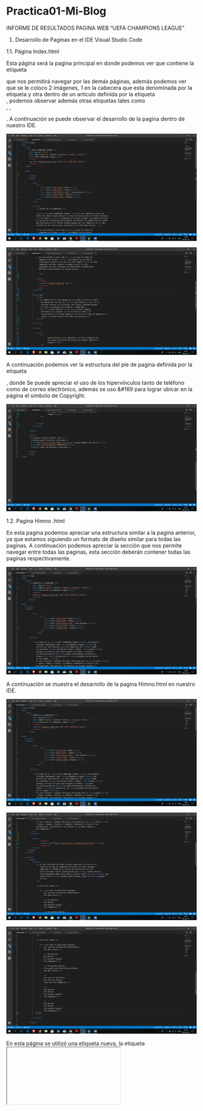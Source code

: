 # Practica01-Mi-Blog

INFORME DE RESULTADOS PAGINA WEB “UEFA CHAMPIONS LEAGUE”
1.	Desarrollo de Paginas en el IDE Visual Studio Code

1.1.	Página Index.html

Esta página será la pagina principal en donde podemos ver que contiene la etiqueta<nav> que nos permitirá navegar por las demás páginas, además podemos ver que se le coloco 2 imágenes, 1 en la cabecera que esta denominada por la etiqueta <head> y otra dentro de un artículo definida por la etiqueta <article> , podemos observar además otras etiquetas tales como <aside>, <body>, <p>. A continuación se puede observar el desarrollo de la pagina dentro de nuestro IDE.

![capturas]( https://github.com/joel069/Practica01-Mi-Blog/blob/master/imagenes/1.png)

![capturas]( https://github.com/joel069/Practica01-Mi-Blog/blob/master/imagenes/2.png)



 

A continuación podemos ver la estructura del pie de pagina definida por la etiqueta <footer>, donde 
Se puede apreciar el uso de los hipervínculos tanto de teléfono como de correo electrónico, además 
se uso &#169 para lograr ubicar en la página el símbolo de Copyright.


 ![capturas]( https://github.com/joel069/Practica01-Mi-Blog/blob/master/imagenes/3.png)

1.2.	Pagina Himno .html

En esta pagina podemos apreciar una estructura similar a la pagina anterior, ya que estamos siguiendo un formato de diseño similar para todas las paginas. A continuación podemos apreciar la sección que nos permite navegar entre todas las paginas, esta sección deberán contener todas las paginas respectivamente.


![capturas]( https://github.com/joel069/Practica01-Mi-Blog/blob/master/imagenes/4.png)

    

A continuación se muestra el desarrollo de la pagina Himno.html en nuestro IDE.

![capturas]( https://github.com/joel069/Practica01-Mi-Blog/blob/master/imagenes/5.png)



![capturas]( https://github.com/joel069/Practica01-Mi-Blog/blob/master/imagenes/6.png)


![capturas]( https://github.com/joel069/Practica01-Mi-Blog/blob/master/imagenes/7.png)

En esta página se utilizó una etiqueta nueva, la etiqueta <iframe> la cual nos permite insertar 
O compartir videos de varias plataformas de videos. En este caso la utilizamos para compartir un video de la plataforma YouTube. La etiqueta <center> se utilizó nada mas para ubicar nuestro video en el centro de la página, al igual que se la utilizo para poder centrar las imágenes.
	
	
![capturas]( https://github.com/joel069/Practica01-Mi-Blog/blob/master/imagenes/8.png)


 


A demás se utilizo la etiqueta <em> la que nos permite poner en cursiva cualquier texto, tal como lo podemos observar a continuación.

![capturas]( https://github.com/joel069/Practica01-Mi-Blog/blob/master/imagenes/9.png)
 


A continuación podemos ver la estructura del pie de página definida por la etiqueta <footer>, donde 
Se puede apreciar el uso de los hipervínculos tanto de teléfono como de correo electrónico, además 
se usó &#169 para lograr ubicar en la página el símbolo de Copyright además este pie de página va 
entre la etiqueta <footer>.

![capturas]( https://github.com/joel069/Practica01-Mi-Blog/blob/master/imagenes/10.png)
 

1.3.	 Pagina fase Nockout.html

A continuación veremos el desarrollo de la página siguiendo la estructura que más adelante se mostrara.
Se utilizo el formato similar a las paginas anteriores únicamente en esta página no se añadió la etiqueta <iframe> la cual nos permitía visualizar videos ya que en esta página no era necesaria.
	
![capturas]( https://github.com/joel069/Practica01-Mi-Blog/blob/master/imagenes/11.png)


![capturas]( https://github.com/joel069/Practica01-Mi-Blog/blob/master/imagenes/12.png)


![capturas]( https://github.com/joel069/Practica01-Mi-Blog/blob/master/imagenes/13.png)

                    



A continuación podemos ver la estructura del pie de página definida por la etiqueta <footer>, donde 
Se puede apreciar el uso de los hipervínculos tanto de teléfono como de correo electrónico, además 
se usó &#169 para lograr ubicar en la página el símbolo de Copyright además este pie de página va 
entre la etiqueta <footer>.

![capturas]( https://github.com/joel069/Practica01-Mi-Blog/blob/master/imagenes/14.png)
 


1.4.	Página Trofeo.html

 A continuación se detalla el proceso de realización de la página Trofeo.html, mostraremos también el uso de la                                                                                                                  listas ordenadas tal y como se pedía en uno de los puntos de este informe. Se volvió a aplicar la etiqueta <iframe> para insertar un nuevo video.
	
![capturas]( https://github.com/joel069/Practica01-Mi-Blog/blob/master/imagenes/15.png)


 
 En la imagen  vemos el uso de las listas desordenadas dentro de la etiqueta que permite navegar entre páginas.
 
 ![capturas]( https://github.com/joel069/Practica01-Mi-Blog/blob/master/imagenes/16.png)
               

La etiqueta <ul> define una lista desordenada, esta etiqueta será usada junto a la etiqueta <li> para así poder  complementar y crear las listas.
	
![capturas]( https://github.com/joel069/Practica01-Mi-Blog/blob/master/imagenes/17.png)

A continuación podemos ver la estructura del pie de página definida por la etiqueta <footer>, donde 
Se puede apreciar el uso de los hipervínculos tanto de teléfono como de correo electrónico, además 
se usó &#169 para lograr ubicar en la página el símbolo de Copyright además este pie de página va 
entre la etiqueta <footer>.
	
![capturas]( https://github.com/joel069/Practica01-Mi-Blog/blob/master/imagenes/18.png)


1.5.	Página Premios.html

A continuación se detalla el desarrollo de la pagina Premios.html en donde se pude ver el formato
correcto para su realización.

![capturas]( https://github.com/joel069/Practica01-Mi-Blog/blob/master/imagenes/19.png)


A continuación se detalla el código para la creación de una tabla con el siguiente formato.

 ![capturas]( https://github.com/joel069/Practica01-Mi-Blog/blob/master/imagenes/20.png)                               

Y aquí podemos ver el código :




A continuación podemos ver la estructura del pie de página definida por la etiqueta <footer>, donde 
Se puede apreciar el uso de los hipervínculos tanto de teléfono como de correo electrónico, además 
se usó &#169 para lograr ubicar en la página el símbolo de Copyright además este pie de página va 
entre la etiqueta <footer>.



A continuación se muestra la estructura con la que se desarrolló cada una de las páginas.

![capturas]( https://github.com/joel069/Practica01-Mi-Blog/blob/master/imagenes/21.png)


A continuación se detalla las principales etiquetas con las que se trabajó en este proyecto, nombraremos algunas de
las más importantes.


-	<html>  : engloba todo el documento.
-	<head> : Delimita el encabezado de Documento.
-	<body> : Delimita el cuerpo del Documento.
-	<nav>   : Etiqueta que nos permite navegar entre páginas.
-	<aside> :  Representa una parte de un documento cuyo contenido solo está relacionado indirectamente   con el contenido principal.
-	<footer> : Pie de pagina
-	<iframe> : Marco incrustado en el documento.
-	<img> : Insertar una imagen.


2.	Comprobación de páginas con la Herramienta W3C.


2.1.	Página Index.html.

Como se puede apreciar en la imagen la pagina cuenta  con 2 errores ya que nos pide el uso de css y en este momento  no los estamos aplicando. Para poder verificar la pagina lo hicimos en la opción subir archivo, posteriormente señalamos la pagina respectiva y le damos clic en Comprobar.

![capturas]( https://github.com/joel069/Practica01-Mi-Blog/blob/master/imagenes/22.png)        
2.2.	Página Himno.hml.

Aquí podemos ver la siguiente página Himno.html en la que nos encontramos únicamente con los mismos errores que en la página anterior ya que no estamos usando css para poder centrar nuestras imágenes en la página.

![capturas]( https://github.com/joel069/Practica01-Mi-Blog/blob/master/imagenes/23.png)

2.3.	Pagina Fase Nockout.html
Aquí podemos apreciar los resultados de la pagina nombrada anteriormente , como podemos ver los errores
son de igual forma que las anteriores paginas por no hacer uso de css.

![capturas]( https://github.com/joel069/Practica01-Mi-Blog/blob/master/imagenes/25.png)

2.4.	Página  Premios.html

Aquí podemos aprecia la verificación de la página Premios.html en la herramienta W3C.
 
![capturas]( https://github.com/joel069/Practica01-Mi-Blog/blob/master/imagenes/26.png)
	
2.5.	Página Trofeo.html

Comprobación página Trofeo.html en el programa W3C, de igual manera solo contiene errores por el uso de css que no está implementado.

 
![capturas]( https://github.com/joel069/Practica01-Mi-Blog/blob/master/imagenes/27.png)

-	URL “Practica01 – Mi Blog”: Usuario joel069              https://github.com/joel069/Practica01-Mi-Blog
-	URL Tutorial :                             Usuario joel069                https://github.com/joel069/Tutorial

RESULTADO(S) OBTENIDO(S): 
• 	Tener el conocimiento suficiente para que el estudiante pueda entender y organizar de una mejor manera los sitios de web y de negocios en Internet 

CONCLUSIONES:  
•	Los estudiantes podrán organizar sitios web basados en el lenguaje de etiquetado HTML.
•	Realizar la creación de una página web usando la herramienta Visual Studio para reforzar lo aprendido en clase.
•	Comprender el uso de etiquetas y estructuras antes de empezar el uso de CSS.
•	Estructurar un página web y comprender paso a paso su estructura.
RECOMENDACIONES:  
	• 	Probar la solución de la práctica en al menos tres navegadores web; Google Chrome, Firefox y Safari.




 

 
 
Docente:  Ing. Gabriel León Paredes, PhD.                Estudiante:  Vasquez Fajardo Franklin Joel


Firma:                         

 ![capturas]( https://github.com/joel069/Practica01-Mi-Blog/blob/master/imagenes/28.png)

Firma:

![capturas]( https://github.com/joel069/Practica01-Mi-Blog/blob/master/imagenes/29.png)
 



#Informe Practica 2-CSS 

1.	Desarrollo e Implementación de Paginas con CSS.
                    
1.1.	 Desarrollo página de 2 columnas.
 

!  [capturas](https://github.com/joel069/-Practica02-Mi-Sitio-Web-CSS-/blob/master/imagenes/30.png)



! [capturas] (https://github.com/joel069/-Practica02-Mi-Sitio-Web-CSS-/blob/master/imagenes/31.png)


              

1.2.	Desarrollo de pagina 3 columnas

                                                         
! [capturas] (https://github.com/joel069/-Practica02-Mi-Sitio-Web-CSS-/blob/master/imagenes/32.png)



! [capturas] (https://github.com/joel069/-Practica02-Mi-Sitio-Web-CSS-/blob/master/imagenes/33.png)







! [capturas] (https://github.com/joel069/-Practica02-Mi-Sitio-Web-CSS-/blob/master/imagenes/34.png)





 

1.3.	Desarrollo páginas en general.

                                   

! [capturas] (https://github.com/joel069/-Practica02-Mi-Sitio-Web-CSS-/blob/master/imagenes/35.png)




! [capturas] (https://github.com/joel069/-Practica02-Mi-Sitio-Web-CSS-/blob/master/imagenes/36.png)




! [capturas] (https://github.com/joel069/-Practica02-Mi-Sitio-Web-CSS-/blob/master/imagenes/37.png)




! [capturas] (https://github.com/joel069/-Practica02-Mi-Sitio-Web-CSS-/blob/master/imagenes/38)



! [capturas] (https://github.com/joel069/-Practica02-Mi-Sitio-Web-CSS-/blob/master/imagenes/39.png)




! [capturas] (https://github.com/joel069/-Practica02-Mi-Sitio-Web-CSS-/blob/master/imagenes/40.png)



! [capturas] (https://github.com/joel069/-Practica02-Mi-Sitio-Web-CSS-/blob/master/imagenes/41.png)




! [capturas] (https://github.com/joel069/-Practica02-Mi-Sitio-Web-CSS-/blob/master/imagenes/42.png)




! [capturas] (https://github.com/joel069/-Practica02-Mi-Sitio-Web-CSS-/blob/master/imagenes/43.png)




! [capturas] (https://github.com/joel069/-Practica02-Mi-Sitio-Web-CSS-/blob/master/imagenes/44.png)


 



Los resultados de la implementación de estas reglas css es la siguiente para las paginas restantes.

•	Página Himno.html

! [capturas] (https://github.com/joel069/-Practica02-Mi-Sitio-Web-CSS-/blob/master/imagenes/45.png)



•	Pagina fase de Grupos

             
! [capturas] (https://github.com/joel069/-Practica02-Mi-Sitio-Web-CSS-/blob/master/imagenes/46.png)
              

! [capturas] (https://github.com/joel069/-Practica02-Mi-Sitio-Web-CSS-/blob/master/imagenes/47.png)

•	Página Premios

! [capturas] (https://github.com/joel069/-Practica02-Mi-Sitio-Web-CSS-/blob/master/imagenes/48.png)

2.	Validacion de Paginas.  

2.1.	Pagina Himno.html
 

! [capturas] (https://github.com/joel069/-Practica02-Mi-Sitio-Web-CSS-/blob/master/imagenes/49.png)




! [capturas] (https://github.com/joel069/-Practica02-Mi-Sitio-Web-CSS-/blob/master/imagenes/50.png)





2.2.	Pagina Fase Nockout.

! [capturas] (https://github.com/joel069/-Practica02-Mi-Sitio-Web-CSS-/blob/master/imagenes/51.png)



! [capturas] (https://github.com/joel069/-Practica02-Mi-Sitio-Web-CSS-/blob/master/imagenes/52.png)

2.3.	Página Premios.html


! [capturas] (https://github.com/joel069/-Practica02-Mi-Sitio-Web-CSS-/blob/master/imagenes/53.png)



! [capturas] (https://github.com/joel069/-Practica02-Mi-Sitio-Web-CSS-/blob/master/imagenes/54.png)



2.4.	Página Trofeo.html


! [capturas] (https://github.com/joel069/-Practica02-Mi-Sitio-Web-CSS-/blob/master/imagenes/55.png)





